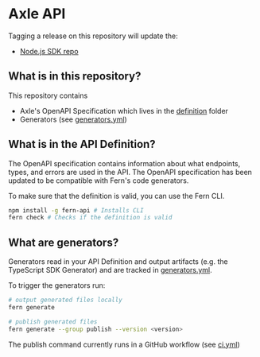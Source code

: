 # Axle API

Tagging a release on this repository will update the:

- [Node.js SDK repo](https://github.com/fern-axle/axle-node)

## What is in this repository?

This repository contains

- Axle's OpenAPI Specification which lives in the [definition](./fern/api/definition/) folder
- Generators (see [generators.yml](./fern/api/generators.yml))

## What is in the API Definition?

The OpenAPI specification contains information about what endpoints, types, and errors are used in the API. The OpenAPI specification has been updated to be compatible with Fern's code generators.

To make sure that the definition is valid, you can use the Fern CLI.

```bash
npm install -g fern-api # Installs CLI
fern check # Checks if the definition is valid
```

## What are generators?

Generators read in your API Definition and output artifacts (e.g. the TypeScript SDK Generator) and are tracked in [generators.yml](./fern/api/generators.yml).

To trigger the generators run:

```bash
# output generated files locally
fern generate

# publish generated files
fern generate --group publish --version <version>
```

The publish command currently runs in a GitHub workflow (see [ci.yml](.github/workflows/ci.yml#L32))
